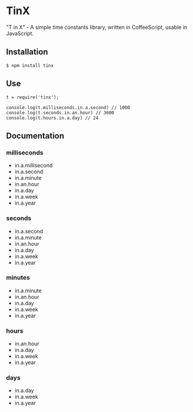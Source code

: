 TinX
=====

"T in X" - A simple time constants library, written in CoffeeScript, usable in JavaScript.

## Installation

    $ npm install tinx
    
## Use

    t = require('tinx');
    
    console.log(t.milliseconds.in.a.second) // 1000
    console.log(t.seconds.in.an.hour) // 3600
    console.log(t.hours.in.a.day) // 24
    
## Documentation

### milliseconds

* in.a.millisecond
* in.a.second
* in.a.minute
* in.an.hour
* in.a.day
* in.a.week
* in.a.year
    
### seconds

* in.a.second
* in.a.minute
* in.an.hour
* in.a.day
* in.a.week
* in.a.year
    
### minutes

* in.a.minute
* in.an.hour
* in.a.day
* in.a.week
* in.a.year
    
### hours

* in.an.hour
* in.a.day
* in.a.week
* in.a.year
    
### days

* in.a.day
* in.a.week
* in.a.year